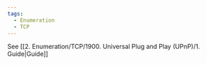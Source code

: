 ```yaml
---
tags:
  - Enumeration
  - TCP
---
```

See [[2. Enumeration/TCP/1900. Universal Plug and Play (UPnP)/1. Guide|Guide]]
